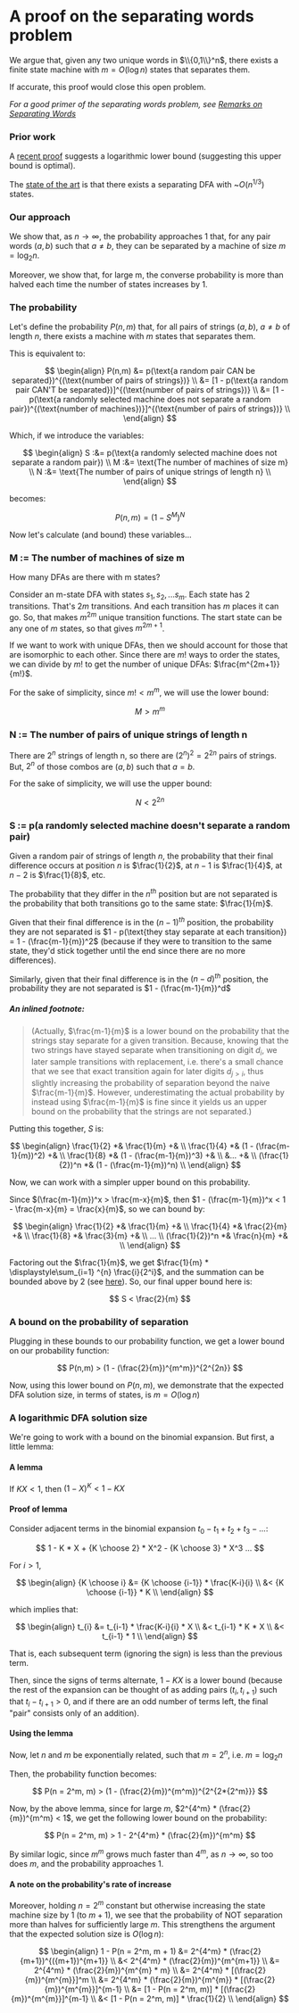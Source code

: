 # A proof on the separating words problem

We argue that, given any two unique words in $\\{0,1\\}^n$, there exists a finite state machine with $m = O(\log n)$ states that separates them. 

If accurate, this proof would close this open problem.

_For a good primer of the separating words problem, see [Remarks on Separating Words](http://web.mit.edu/dwilson/www/papers/desw.pdf)_

### Prior work
A [recent proof](https://link.springer.com/chapter/10.1007/978-3-031-07469-1_13) suggests a logarithmic lower bound (suggesting this upper bound is optimal).

The [state of the art](http://people.maths.ox.ac.uk/~chase/swtr.pdf) is that there exists a separating DFA with ~${O}(n^{1/3})$ states.

### Our approach
We show that, as $n\rightarrow\infty$, the probability approaches 1 that, for any pair words $(a, b)$ such that $a \neq b$, they can be separated by a machine of size $m = \log_{2} n$.

Moreover, we show that, for large m, the converse probability is more than halved each time the number of states increases by 1.

### The probability

Let's define the probability $P(n, m)$ that, for all pairs of strings $(a, b)\text{, }a \neq b$ of length $n$, there exists a machine with $m$ states that separates them.

This is equivalent to:

$$
\begin{align}
P(n,m) &= p(\text{a random pair CAN be separated})^{(\text{number of pairs of strings})} \\
       &= [1 - p(\text{a random pair CAN'T be separated})]^{(\text{number of pairs of strings})} \\
       &= [1 - p(\text{a randomly selected machine does not separate a random pair})^{(\text{number of machines})}]^{(\text{number of pairs of strings})} \\
\end{align}       
$$

Which, if we introduce the variables:

$$
\begin{align}
  S :&= p(\text{a randomly selected machine does not separate a random pair}) \\
  M :&= \text{The number of machines of size m} \\
  N :&= \text{The number of pairs of unique strings of length n} \\
\end{align}  
$$

becomes:

$$
P(n,m) = (1 - S^M)^N
$$

Now let's calculate (and bound) these variables...

### M := The number of machines of size m
How many DFAs are there with m states?

Consider an m-state DFA with states $s_1, s_2, ... s_m$. Each state has $2$ transitions. That's $2m$ transitions. And each transition has $m$ places it can go. So, that makes $m^{2m}$ unique transition functions. The start state can be any one of $m$ states, so that gives $m^{2m+1}$.

If we want to work with unique DFAs, then we should account for those that are isomorphic to each other. Since there are $m!$ ways to order the states, we can divide by $m!$ to get the number of unique DFAs: $\frac{m^{2m+1}}{m!}$.

For the sake of simplicity, since $m! < m^m$, we will use the lower bound:

$$
M > m^m
$$

### N := The number of pairs of unique strings of length n
There are $2^n$ strings of length n, so there are $(2^n)^2 = 2^{2n}$ pairs of strings. But, $2^n$ of those combos are $(a, b) \text{ such that } a = b$. 

For the sake of simplicity, we will use the upper bound:

$$
N < 2^{2n}
$$

### S := p(a randomly selected machine doesn't separate a random pair)

Given a random pair of strings of length $n$, the probability that their final difference occurs at position $n$ is $\frac{1}{2}$, at $n-1$ is $\frac{1}{4}$, at $n-2$ is $\frac{1}{8}$, etc.

The probability that they differ in the $n^{th}$ position but are not separated is the probability that both transitions go to the same state: $\frac{1}{m}$.

Given that their final difference is in the $(n-1)^{th}$ position, the probability they are not separated is $1 - p(\text{they stay separate at each transition}) = 1 - (\frac{m-1}{m})^2$ (because if they were to transition to the same state, they'd stick together until the end since there are no more differences).

Similarly, given that their final difference is in the $(n-d)^{th}$ position, the probability they are not separated is $1 - (\frac{m-1}{m})^d$

##### An inlined footnote:
> (Actually, $\frac{m-1}{m}$ is a lower bound on the probability that the strings stay separate for a given transition. Because, knowing that the two strings have stayed separate when transitioning on digit $d_i$, we later sample transitions with replacement, i.e. there's a small chance that we see that exact transition again for later digits $d_{j > i}$, thus slightly increasing the probability of separation beyond the naive $\frac{m-1}{m}$. However, underestimating the actual probability by instead using $\frac{m-1}{m}$ is fine since it yields us an upper bound on the probability that the strings are not separated.)

Putting this together, $S$ is:

$$
\begin{align}
\frac{1}{2} *& \frac{1}{m} +& \\
\frac{1}{4} *& (1 - (\frac{m-1}{m})^2) +& \\
\frac{1}{8} *& (1 - (\frac{m-1}{m})^3) +& \\
 &... +& \\
(\frac{1}{2})^n *& (1 - (\frac{m-1}{m})^n) \\
\end{align}
$$

Now, we can work with a simpler upper bound on this probability.

Since $(\frac{m-1}{m})^x > \frac{m-x}{m}$, then $1 - (\frac{m-1}{m})^x < 1 - \frac{m-x}{m} = \frac{x}{m}$, so we can bound by:

$$
\begin{align}
\frac{1}{2} *& \frac{1}{m} +& \\
\frac{1}{4} *& \frac{2}{m} +& \\
\frac{1}{8} *& \frac{3}{m} +& \\
... \\
(\frac{1}{2})^n *& \frac{n}{m} +& \\
\end{align}
$$

Factoring out the $\frac{1}{m}$, we get $\frac{1}{m} * \displaystyle\sum_{i=1} ^{n} \frac{i}{2^i}$, and the summation can be bounded above by 2 (see [here](https://www.quora.com/How-do-you-evaluate-the-sum-of-n-2-n-from-n-1-to-infinity)). So, our final upper bound here is:

$$
S < \frac{2}{m}
$$

### A bound on the probability of separation
Plugging in these bounds to our probability function, we get a lower bound on our probability function:

$$
P(n,m) > (1 - (\frac{2}{m})^{m^m})^{2^{2n}} 
$$

Now, using this lower bound on $P(n,m)$, we demonstrate that the expected DFA solution size, in terms of states, is $m = O(\log n)$

### A logarithmic DFA solution size
We're going to work with a bound on the binomial expansion. But first, a little lemma:

#### A lemma
If $KX<1$, then $(1 - X)^K < 1 - KX$

#### Proof of lemma
Consider adjacent terms in the binomial expansion $t_0 - t_1 + t_2 + t_3 - ...$:

$$
1 - K * X + {K \choose 2} * X^2 - {K \choose 3} * X^3 ...
$$

For $i > 1$, 

$$
\begin{align}
{K \choose i} &= {K \choose {i-1}} * \frac{K-i}{i} \\
              &< {K \choose {i-1}} * K \\
\end{align}
$$

which implies that: 

$$
\begin{align}
t_{i} &= t_{i-1} * \frac{K-i}{i} * X \\
      &< t_{i-1} * K * X \\
      &< t_{i-1} * 1 \\
\end{align}      
$$

That is, each subsequent term (ignoring the sign) is less than the previous term.

Then, since the signs of terms alternate, $1 - KX$ is a lower bound (because the rest of the expansion can be thought of as adding pairs $(t_i,t_{i+1})$ such that $t_i-t_{i+1} > 0$, and if there are an odd number of terms left, the final "pair" consists only of an addition).

#### Using the lemma

Now, let $n$ and $m$ be exponentially related, such that $m = 2^n$, i.e. $m = \log_2 n$

Then, the probability function becomes:

$$
P(n = 2^m, m) > (1 - (\frac{2}{m})^{m^m})^{2^{2*{2^m}}} 
$$

Now, by the above lemma, since for large $m$, $2^{4^m} * (\frac{2}{m})^{m^m} < 1$, we get the following lower bound on the probability:

$$
P(n = 2^m, m) > 1 - 2^{4^m} * (\frac{2}{m})^{m^m}
$$

By similar logic, since $m^m$ grows much faster than $4^m$, as $n\rightarrow\infty$, so too does $m$, and the probability approaches $1$.

#### A note on the probability's rate of increase

Moreover, holding $n = 2^m$ constant but otherwise increasing the state machine size by 1 (to $m+1$), we see that the probability of NOT separation more than halves for sufficiently large $m$. This strengthens the argument that the expected solution size is $O(\log n)$:

$$
\begin{align}
1 - P(n = 2^m, m + 1) &= 2^{4^m} * (\frac{2}{m+1})^{({m+1})^{m+1}} \\
                  &< 2^{4^m} * (\frac{2}{m})^{m^{m+1}} \\
                  &= 2^{4^m} * (\frac{2}{m})^{m^{m} * m} \\
                  &= 2^{4^m} * [(\frac{2}{m})^{m^{m}}]^m \\
                  &= 2^{4^m} * (\frac{2}{m})^{m^{m}} * [(\frac{2}{m})^{m^{m}}]^{m-1} \\
                  &= [1 - P(n = 2^m, m)] * [(\frac{2}{m})^{m^{m}}]^{m-1} \\
                  &< [1 - P(n = 2^m, m)] * \frac{1}{2} \\      
\end{align}
$$




